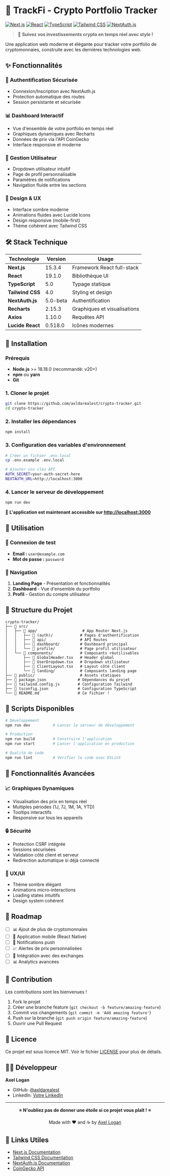 # 🚀 TrackFi - Crypto Portfolio Tracker

[![Next.js](https://img.shields.io/badge/Next.js-15.3.4-black?logo=next.js&logoColor=white)](https://nextjs.org/)
[![React](https://img.shields.io/badge/React-19.1.0-blue?logo=react&logoColor=white)](https://reactjs.org/)
[![TypeScript](https://img.shields.io/badge/TypeScript-5.0-blue?logo=typescript&logoColor=white)](https://www.typescriptlang.org/)
[![Tailwind CSS](https://img.shields.io/badge/Tailwind-4.0-38B2AC?logo=tailwind-css&logoColor=white)](https://tailwindcss.com/)
[![NextAuth.js](https://img.shields.io/badge/NextAuth.js-5.0-purple?logo=auth0&logoColor=white)](https://next-auth.js.org/)

> 💎 **Suivez vos investissements crypto en temps réel avec style !**

Une application web moderne et élégante pour tracker votre portfolio de cryptomonnaies, construite avec les dernières technologies web.

## ✨ Fonctionnalités

### 🔐 **Authentification Sécurisée**
- Connexion/Inscription avec NextAuth.js
- Protection automatique des routes
- Session persistante et sécurisée

### 📊 **Dashboard Interactif**
- Vue d'ensemble de votre portfolio en temps réel
- Graphiques dynamiques avec Recharts
- Données de prix via l'API CoinGecko
- Interface responsive et moderne

### 👤 **Gestion Utilisateur**
- Dropdown utilisateur intuitif
- Page de profil personnalisable
- Paramètres de notifications
- Navigation fluide entre les sections

### 🎨 **Design & UX**
- Interface sombre moderne
- Animations fluides avec Lucide Icons
- Design responsive (mobile-first)
- Thème cohérent avec Tailwind CSS

## 🛠️ Stack Technique

| Technologie | Version | Usage |
|-------------|---------|-------|
| **Next.js** | 15.3.4 | Framework React full-stack |
| **React** | 19.1.0 | Bibliothèque UI |
| **TypeScript** | 5.0 | Typage statique |
| **Tailwind CSS** | 4.0 | Styling et design |
| **NextAuth.js** | 5.0-beta | Authentification |
| **Recharts** | 2.15.3 | Graphiques et visualisations |
| **Axios** | 1.10.0 | Requêtes API |
| **Lucide React** | 0.518.0 | Icônes modernes |

## 🚀 Installation

### Prérequis
- **Node.js** >= 18.18.0 (recommandé: v20+)
- **npm** ou **yarn**
- **Git**

### 1. Cloner le projet
```bash
git clone https://github.com/axldarealest/crypto-tracker.git
cd crypto-tracker
```

### 2. Installer les dépendances
```bash
npm install
```

### 3. Configuration des variables d'environnement
```bash
# Créer un fichier .env.local
cp .env.example .env.local

# Ajouter vos clés API
AUTH_SECRET=your-auth-secret-here
NEXTAUTH_URL=http://localhost:3000
```

### 4. Lancer le serveur de développement
```bash
npm run dev
```

🎉 **L'application est maintenant accessible sur [http://localhost:3000](http://localhost:3000)**

## 📱 Utilisation

### 🔑 **Connexion de test**
- **Email :** `user@example.com`
- **Mot de passe :** `password`

### 🧭 **Navigation**
1. **Landing Page** - Présentation et fonctionnalités
2. **Dashboard** - Vue d'ensemble du portfolio
3. **Profil** - Gestion du compte utilisateur

## 📂 Structure du Projet

```
crypto-tracker/
├── 📁 src/
│   ├── 📁 app/                    # App Router Next.js
│   │   ├── 📁 (auth)/            # Pages d'authentification
│   │   ├── 📁 api/               # API Routes
│   │   ├── 📁 dashboard/         # Dashboard principal
│   │   └── 📁 profile/           # Page profil utilisateur
│   └── 📁 components/            # Composants réutilisables
│       ├── 📄 GlobalHeader.tsx   # Header global
│       ├── 📄 UserDropdown.tsx   # Dropdown utilisateur
│       ├── 📄 ClientLayout.tsx   # Layout côté client
│       └── 📁 landing/           # Composants landing page
├── 📁 public/                    # Assets statiques
├── 📄 package.json              # Dépendances du projet
├── 📄 tailwind.config.js        # Configuration Tailwind
├── 📄 tsconfig.json             # Configuration TypeScript
└── 📄 README.md                 # Ce fichier !
```

## 🔧 Scripts Disponibles

```bash
# Développement
npm run dev          # Lancer le serveur de développement

# Production
npm run build        # Construire l'application
npm run start        # Lancer l'application en production

# Qualité de code
npm run lint         # Vérifier le code avec ESLint
```

## 🌟 Fonctionnalités Avancées

### 📈 **Graphiques Dynamiques**
- Visualisation des prix en temps réel
- Multiples périodes (1J, 7J, 1M, 1A, YTD)
- Tooltips interactifs
- Responsive sur tous les appareils

### 🔒 **Sécurité**
- Protection CSRF intégrée
- Sessions sécurisées
- Validation côté client et serveur
- Redirection automatique si déjà connecté

### 🎨 **UX/UI**
- Thème sombre élégant
- Animations micro-interactions
- Loading states intuitifs
- Design system cohérent

## 🚧 Roadmap

- [ ] 📊 Ajout de plus de cryptomonnaies
- [ ] 📱 Application mobile (React Native)
- [ ] 🔔 Notifications push
- [ ] 📈 Alertes de prix personnalisées
- [ ] 🏦 Intégration avec des exchanges
- [ ] 📊 Analytics avancées

## 🤝 Contribution

Les contributions sont les bienvenues ! 

1. Fork le projet
2. Créer une branche feature (`git checkout -b feature/amazing-feature`)
3. Commit vos changements (`git commit -m 'Add amazing feature'`)
4. Push sur la branche (`git push origin feature/amazing-feature`)
5. Ouvrir une Pull Request

## 📄 Licence

Ce projet est sous licence MIT. Voir le fichier [LICENSE](LICENSE) pour plus de détails.

## 👨‍💻 Développeur

**Axel Logan**
- GitHub: [@axldarealest](https://github.com/axldarealest)
- LinkedIn: [Votre LinkedIn](https://linkedin.com/in/yourprofile)

---

<div align="center">

**⭐ N'oubliez pas de donner une étoile si ce projet vous plaît ! ⭐**

Made with ❤️ and ☕ by [Axel Logan](https://github.com/axldarealest)

</div>

## 🔗 Links Utiles

- [Next.js Documentation](https://nextjs.org/docs)
- [Tailwind CSS Documentation](https://tailwindcss.com/docs)
- [NextAuth.js Documentation](https://next-auth.js.org/)
- [CoinGecko API](https://www.coingecko.com/en/api)
